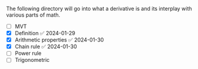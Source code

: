 The following directory will go into what a derivative is and its interplay with various parts of math.
- [ ] MVT
- [x] Definition ✅ 2024-01-29
- [x] Arithmetic properties ✅ 2024-01-30
- [x] Chain rule ✅ 2024-01-30
- [ ] Power rule
- [ ] Trigonometric